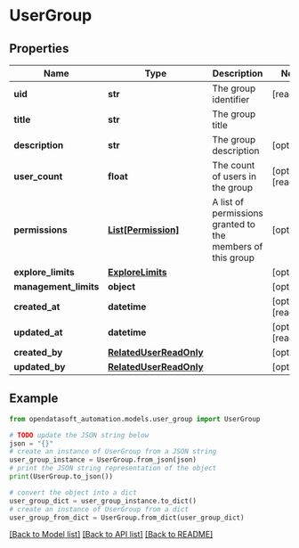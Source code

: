 # UserGroup


## Properties

Name | Type | Description | Notes
------------ | ------------- | ------------- | -------------
**uid** | **str** | The group identifier | [readonly] 
**title** | **str** | The group title | 
**description** | **str** | The group description | [optional] 
**user_count** | **float** | The count of users in the group | [optional] [readonly] 
**permissions** | [**List[Permission]**](Permission.md) | A list of permissions granted to the members of this group | [optional] 
**explore_limits** | [**ExploreLimits**](ExploreLimits.md) |  | [optional] 
**management_limits** | **object** |  | [optional] 
**created_at** | **datetime** |  | [optional] [readonly] 
**updated_at** | **datetime** |  | [optional] [readonly] 
**created_by** | [**RelatedUserReadOnly**](RelatedUserReadOnly.md) |  | [optional] 
**updated_by** | [**RelatedUserReadOnly**](RelatedUserReadOnly.md) |  | [optional] 

## Example

```python
from opendatasoft_automation.models.user_group import UserGroup

# TODO update the JSON string below
json = "{}"
# create an instance of UserGroup from a JSON string
user_group_instance = UserGroup.from_json(json)
# print the JSON string representation of the object
print(UserGroup.to_json())

# convert the object into a dict
user_group_dict = user_group_instance.to_dict()
# create an instance of UserGroup from a dict
user_group_from_dict = UserGroup.from_dict(user_group_dict)
```
[[Back to Model list]](../README.md#documentation-for-models) [[Back to API list]](../README.md#documentation-for-api-endpoints) [[Back to README]](../README.md)


